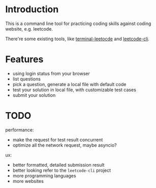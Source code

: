 # Introduction

This is a command line tool for practicing coding skills against coding
website, e.g. leetcode.

There're some existing tools, like
[terminal-leetocde](https://github.com/chishui/terminal-leetcode)
and [leetcode-cli](https://www.npmjs.com/package/leetcode-cli).

# Features

- using login status from your browser
- list questions
- pick a question, generate a local file with default code
- test your solution in local file, with customizable test cases
- submit your solution

# TODO

performance:
- make the request for test result concurrent
- optimize all the network request, maybe asyncio?

ux:
- better formatted, detailed submission result
- better looking refer to the `leetcode-cli` project
- more programming languages
- more websites


